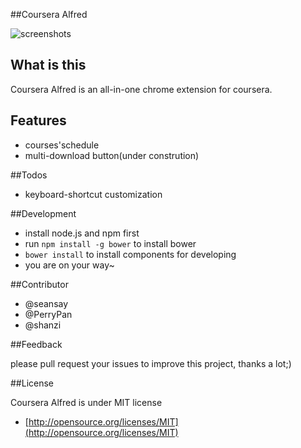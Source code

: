 ##Coursera Alfred

![screenshots](http://f.cl.ly/items/3Y1Y2c2p3i392J1P0z2h/Screenshot_4_29_13_10_49_PM-2.jpg) 

## What is this
 Coursera Alfred is an all-in-one chrome extension for coursera.

## Features

* courses'schedule
* multi-download button(under constrution)

##Todos

* keyboard-shortcut customization

##Development

* install node.js and npm first
* run `npm install -g bower` to install bower
* `bower install` to install components for developing
* you are on your way~ 

##Contributor

* @seansay
* @PerryPan
* @shanzi

##Feedback

please pull request your issues to improve this project, thanks a lot;)

##License

Coursera Alfred is under MIT license

* [http://opensource.org/licenses/MIT](http://opensource.org/licenses/MIT)
